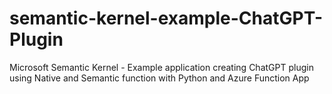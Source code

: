 # semantic-kernel-example-ChatGPT-Plugin
Microsoft Semantic Kernel - Example application creating ChatGPT plugin using Native and Semantic function with Python and Azure Function App
